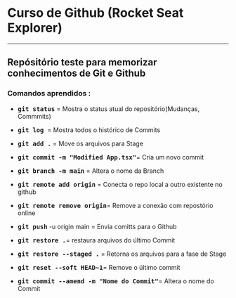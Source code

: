 # Curso de Github (Rocket Seat Explorer)
___
## Repósitório teste para memorizar conhecimentos de Git e Github

### Comandos aprendidos :

<strong></strong>

* <strong> <kbd>git status</strong> = Mostra o status atual do repositório(Mudanças, Commmits)
* <strong><kbd>git log </strong> = Mostra todos o histórico de Commits
* <strong><kbd>git add .</strong> = Move os arquivos para Stage

*  <strong><kbd>git commit -m "Modified App.tsx"</strong>= Cria um novo commit 

* <strong><kbd>git branch -m main</strong> = Altera o nome da Branch

* <strong><kbd>git remote add origin</strong> = Conecta o repo local a outro existente no github

* <strong><kbd>git remote remove origin</strong>= Remove a conexão com repostório online 

* <strong><kbd>git push</strong> -u origin main = Envia comitts para o Github

* <strong><kbd>git restore .</strong>= restaura arquivos do último Commit

* <strong><kbd>git restore --staged .</strong> = Retorna os arquivos para a fase de Stage

* <strong><kbd>git reset --soft HEAD~1</strong>= Remove o último commit

* <strong><kbd>git commit --amend -m  "Nome do Commit"</strong>= Altera o nome do Commit   
